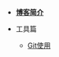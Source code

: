 * **[博客简介](./files/博客简介/博客简介.md   "博客简介")**

* 工具篇

  * [Git使用](./files/git/git使用.md "Git使用")

    

